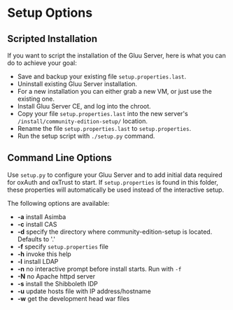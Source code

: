 # Setup Options
## Scripted Installation

If you want to script the installation of the Gluu Server, here is what you can do to achieve your goal:

* Save and backup your existing file `setup.properties.last`.
* Uninstall existing Gluu Server installation.
* For a new installation you can either grab a new VM, or just use the existing one.
* Install Gluu Server CE, and log into the chroot.
* Copy your file `setup.properties.last` into the new server's  `/install/community-edition-setup/` location.
* Rename the file `setup.properties.last` to `setup.properties`.
* Run the setup script with `./setup.py` command.


## Command Line Options

Use `setup.py` to configure your Gluu Server and to add initial data
required for oxAuth and oxTrust to start. If `setup.properties` is found
in this folder, these properties will automatically be used instead of
the interactive setup.

The following options are available:

* __-a__ install Asimba
* __-c__ install CAS
* __-d__ specify the directory where community-edition-setup is located. Defaults to '.'
* __-f__ specify `setup.properties` file
* __-h__ invoke this help
* __-l__ install LDAP
* __-n__ no interactive prompt before install starts. Run with `-f`
* __-N__ no Apache httpd server
* __-s__ install the Shibboleth IDP
* __-u__ update hosts file with IP address/hostname
* __-w__ get the development head war files

